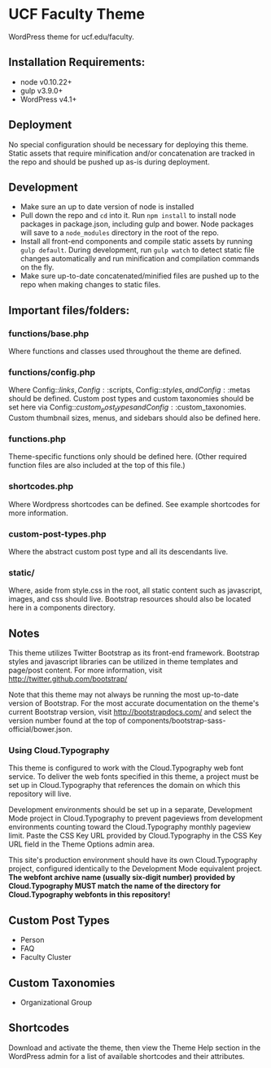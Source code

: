 # UCF Faculty Theme

WordPress theme for ucf.edu/faculty.


## Installation Requirements:
* node v0.10.22+
* gulp v3.9.0+
* WordPress v4.1+


## Deployment
No special configuration should be necessary for deploying this theme.  Static assets that require minification and/or concatenation are tracked in the repo and should be pushed up as-is during deployment.


## Development
- Make sure an up to date version of node is installed
- Pull down the repo and `cd` into it.  Run `npm install` to install node packages in package.json, including gulp and bower.  Node packages will save to a `node_modules` directory in the root of the repo.
- Install all front-end components and compile static assets by running `gulp default`.  During development, run `gulp watch` to detect static file changes automatically and run minification and compilation commands on the fly.
- Make sure up-to-date concatenated/minified files are pushed up to the repo when making changes to static files.


## Important files/folders:

### functions/base.php
Where functions and classes used throughout the theme are defined.

### functions/config.php
Where Config::$links, Config::$scripts, Config::$styles, and
Config::$metas should be defined.  Custom post types and custom taxonomies should
be set here via Config::$custom_post_types and Config::$custom_taxonomies.
Custom thumbnail sizes, menus, and sidebars should also be defined here.

### functions.php
Theme-specific functions only should be defined here.  (Other required
function files are also included at the top of this file.)

### shortcodes.php
Where Wordpress shortcodes can be defined.  See example shortcodes for more
information.

### custom-post-types.php
Where the abstract custom post type and all its descendants live.

### static/
Where, aside from style.css in the root, all static content such as
javascript, images, and css should live.
Bootstrap resources should also be located here in a components directory.


## Notes

This theme utilizes Twitter Bootstrap as its front-end framework. Bootstrap styles and javascript libraries can be utilized in theme templates and page/post content. For more information, visit http://twitter.github.com/bootstrap/

Note that this theme may not always be running the most up-to-date version of Bootstrap. For the most accurate documentation on the theme's current Bootstrap version, visit http://bootstrapdocs.com/ and select the version number found at the top of components/bootstrap-sass-official/bower.json.

### Using Cloud.Typography
This theme is configured to work with the Cloud.Typography web font service.  To deliver the web fonts specified in
this theme, a project must be set up in Cloud.Typography that references the domain on which this repository will live.

Development environments should be set up in a separate, Development Mode project in Cloud.Typography to prevent pageviews
from development environments counting toward the Cloud.Typography monthly pageview limit.  Paste the CSS Key URL provided
by Cloud.Typography in the CSS Key URL field in the Theme Options admin area.

This site's production environment should have its own Cloud.Typography project, configured identically to the Development
Mode equivalent project.  **The webfont archive name (usually six-digit number) provided by Cloud.Typography MUST match the
name of the directory for Cloud.Typography webfonts in this repository!**


## Custom Post Types
- Person
- FAQ
- Faculty Cluster


## Custom Taxonomies
- Organizational Group


## Shortcodes

Download and activate the theme, then view the Theme Help section in the WordPress admin for a list of available shortcodes
and their attributes.
